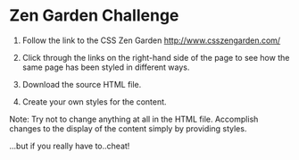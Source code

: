 # Zen Garden Challenge

1. Follow the link to the CSS Zen Garden
http://www.csszengarden.com/

2. Click through the links on the right-hand side of the page to see how the same page has been styled in different ways.

3. Download the source HTML file.

4. Create your own styles for the content.

Note: Try not to change anything at all in the HTML file. Accomplish changes to the display of the content simply by providing styles.

...but if you really have to..cheat!